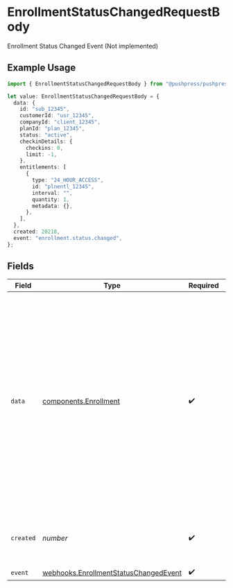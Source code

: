 # EnrollmentStatusChangedRequestBody

Enrollment Status Changed Event (Not implemented)

## Example Usage

```typescript
import { EnrollmentStatusChangedRequestBody } from "@pushpress/pushpress/models/webhooks";

let value: EnrollmentStatusChangedRequestBody = {
  data: {
    id: "sub_12345",
    customerId: "usr_12345",
    companyId: "client_12345",
    planId: "plan_12345",
    status: "active",
    checkinDetails: {
      checkins: 0,
      limit: -1,
    },
    entitlements: [
      {
        type: "24_HOUR_ACCESS",
        id: "plnentl_12345",
        interval: "",
        quantity: 1,
        metadata: {},
      },
    ],
  },
  created: 20218,
  event: "enrollment.status.changed",
};
```

## Fields

| Field                                                                                                                                                                                                                                                                                               | Type                                                                                                                                                                                                                                                                                                | Required                                                                                                                                                                                                                                                                                            | Description                                                                                                                                                                                                                                                                                         | Example                                                                                                                                                                                                                                                                                             |
| --------------------------------------------------------------------------------------------------------------------------------------------------------------------------------------------------------------------------------------------------------------------------------------------------- | --------------------------------------------------------------------------------------------------------------------------------------------------------------------------------------------------------------------------------------------------------------------------------------------------- | --------------------------------------------------------------------------------------------------------------------------------------------------------------------------------------------------------------------------------------------------------------------------------------------------- | --------------------------------------------------------------------------------------------------------------------------------------------------------------------------------------------------------------------------------------------------------------------------------------------------- | --------------------------------------------------------------------------------------------------------------------------------------------------------------------------------------------------------------------------------------------------------------------------------------------------- |
| `data`                                                                                                                                                                                                                                                                                              | [components.Enrollment](../../models/components/enrollment.md)                                                                                                                                                                                                                                      | :heavy_check_mark:                                                                                                                                                                                                                                                                                  | Schema representing a subscription that a customer has to a plan                                                                                                                                                                                                                                    | {<br/>"id": "sub_12345",<br/>"customerId": "usr_12345",<br/>"companyId": "client_12345",<br/>"planId": "plan_12345",<br/>"status": "active",<br/>"checkinDetails": {<br/>"checkins": 0,<br/>"limit": -1<br/>},<br/>"entitlements": [<br/>{<br/>"id": "plnentl_12345",<br/>"type": "24_HOUR_ACCESS",<br/>"interval": "",<br/>"quantity": 1,<br/>"metadata": {}<br/>}<br/>]<br/>} |
| `created`                                                                                                                                                                                                                                                                                           | *number*                                                                                                                                                                                                                                                                                            | :heavy_check_mark:                                                                                                                                                                                                                                                                                  | Unix timestamp representing when the event was created                                                                                                                                                                                                                                              |                                                                                                                                                                                                                                                                                                     |
| `event`                                                                                                                                                                                                                                                                                             | [webhooks.EnrollmentStatusChangedEvent](../../models/webhooks/enrollmentstatuschangedevent.md)                                                                                                                                                                                                      | :heavy_check_mark:                                                                                                                                                                                                                                                                                  | N/A                                                                                                                                                                                                                                                                                                 |                                                                                                                                                                                                                                                                                                     |